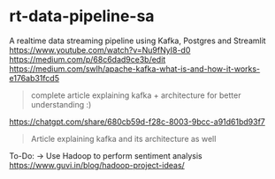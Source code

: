 # rt-data-pipeline-sa
A realtime data streaming pipeline using Kafka, Postgres and Streamlit  
https://www.youtube.com/watch?v=Nu9fNyI8-d0  
https://medium.com/p/68c6dad9ce3b/edit  
https://medium.com/swlh/apache-kafka-what-is-and-how-it-works-e176ab31fcd5
>complete article explaining kafka + architecture for better understanding :)  

https://chatgpt.com/share/680cb59d-f28c-8003-9bcc-a91d61bd93f7
>Article explaining kafka and its architecture as well


  To-Do:
  -> Use Hadoop to perform sentiment analysis  https://www.guvi.in/blog/hadoop-project-ideas/

